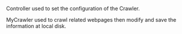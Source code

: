 Controller used to set the configuration of the Crawler.

MyCrawler used to crawl related webpages then modify and save the information at local disk.
